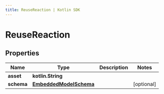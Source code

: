 ```yaml
---
title: ReuseReaction | Kotlin SDK
---
```



# ReuseReaction

## Properties
Name | Type | Description | Notes
------------ | ------------- | ------------- | -------------
**asset** | **kotlin.String** |  | 
**schema** | [**EmbeddedModelSchema**](EmbeddedModelSchema) |  |  [optional]



